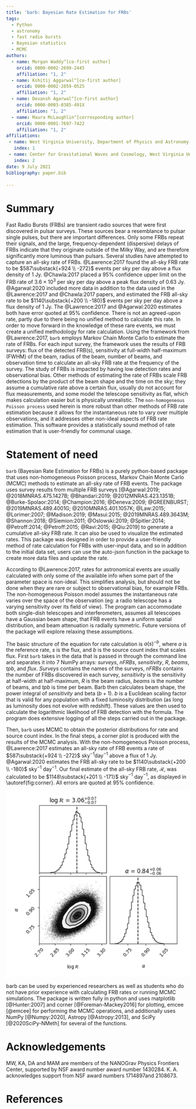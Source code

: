 ```yaml
---
title: 'barb: Bayesian Rate Estimation for FRBs'
tags:
  - Python
  - astronomy
  - fast radio bursts
  - Bayesian statistics
  - MCMC
authors:
  - name: Morgan Waddy^[co-first author]
    orcid: 0000-0002-2699-2445
    affiliation: "1, 2"
  - name: Kshitij Aggarwal^[co-first author]
    orcid: 0000-0002-2059-0525
    affiliation: "1, 2"
  - name: Devansh Agarwal^[co-first author]
    orcid: 0000-0003-0385-491X
    affiliation: "1, 2"
  - name: Maura McLaughlin^[corresponding author]
    orcid: 0000-0001-7697-7422
    affiliation: "1, 2"
affiliations:
 - name: West Virginia University, Department of Physics and Astronomy, P. O. Box 6315, Morgantown 26506, WV, USA
   index: 1
 - name: Center for Gravitational Waves and Cosmology, West Virginia University, Chestnut Ridge Research Building, Morgantown 26506, WV, USA
   index: 2
date: 9 July 2021
bibliography: paper.bib

---
```


# Summary
Fast Radio Bursts (FRBs) are transient radio sources that were first discovered in pulsar surveys. These sources bear a resemblance to pulsar single pulses, but there are important differences. Only some FRBs repeat their signals, and the large, frequency-dependent (dispersive) delays of FRBs indicate that they originate outside of the Milky Way, and are therefore significantly more luminous than pulsars. Several studies have attempted to capture an all-sky rate of FRBs. @Lawrence:2017 found the all-sky FRB rate to be $587\substack{+924 \\ -272}$ events per sky per day above a flux density of 1 Jy. @Chawla:2017 placed a 95% confidence upper limit on the FRB rate of $3.6 \times 10^3$ per sky per day above a peak flux density of 0.63 Jy. @Agarwal:2020 included more data in addition to the data used in the @Lawrence:2017 and @Chawla:2017 papers, and estimated the FRB all-sky rate to be $1140\substack{+200 \\ -180}$  events per sky per day above a flux density of 1 Jy. The @Lawrence:2017 and @Agarwal:2020 estimates both have error quoted at 95% confidence. There is not an agreed-upon rate, partly due to there being no unified method to calculate this rate. In order to move forward in the knowledge of these rare events, we must create a unified methodology for rate calculation. 
Using the framework from @Lawrence:2017, `barb` employs Markov Chain Monte Carlo to estimate the rate of FRBs. For each input survey, the framework uses the results of FRB surveys: flux of the detected FRB(s), sensitivity at full-width half-maximum (FWHM) of the beam, radius of the beam, number of beams, and observation time to calculate an all-sky FRB rate at the frequency of the survey.
The study of FRBs is impacted by having low detection rates and observational bias. Other methods of estimating the rate of FRBs scale FRB detections by the product of the beam shape and the time on the sky; they assume a cumulative rate above a certain flux, usually do not account for flux measurements, and some model the telescope sensitivity as flat, which makes calculation easier but is physically unrealistic. The ``non-homogeneous Poisson process`` used herein is more robust than other methods of FRB rate estimation because it allows for the instantaneous rate to vary over multiple observations, and it addresses other non-ideal aspects of FRB rate estimation. This software provides a statistically sound method of rate estimation that is user-friendly for communal usage.


# Statement of need

`barb` (Bayesian Rate Estimation for FRBs) is a purely python-based package that uses non-homogeneous Poisson process, Markov Chain Monte Carlo (MCMC) methods to estimate an all-sky rate of FRB events. The package uses survey results from multiple FRB surveys [@Agarwal:2019; @2018MNRAS.475.1427B; @Bhandari:2019; @2012MNRAS.423.1351B; @Burke-Spolaor:2014; @Champion:2016; @Deneva:2009; @GREENBURST; @2019MNRAS.489.4001G; @2010MNRAS.401.1057K; @Law:2015; @Lorimer:2007; @Madison:2019; @Masui:2015; @2019MNRAS.489.3643M; @Shannon:2018; @Siemion:2011; @Oslowski:2019; @Spitler:2014; @Petroff:2014; @Petroff:2015; @Ravi:2015; @Qiu:2019] to generate a cumulative all-sky FRB rate. It can also be used to visualize the estimated rates. This package was designed in order to provide a user-friendly method of rate calculation for FRBs with user-input data, and so in addition to the initial data set, users can use the auto-json function in the package to create more data files and update the rate.

According to @Lawrence:2017, rates for astronomical events are usually calculated with only some of the available info when some part of the parameter space is non-ideal. This simplifies analysis, but should not be done when they are rare or subject to observational bias, for example FRBs. The non-homogeneous Poisson model assumes the instantaneous rate varies over the space of the observation (eg: a radio telescope has a varying sensitivity over its field of view). The program can accommodate both single-dish telescopes and interferometers, assumes all telescopes have a Gaussian beam shape, that FRB events have a uniform spatial distribution, and beam attenuation is radially symmetric. Future versions of the package will explore relaxing these assumptions. 

The basic structure of the equation for rate calculation is $a(s)^{-b}$, where $a$ is the reference rate, $s$ is the flux, and $b$ is the source count index that scales flux. First `barb` takes in the data that is passed in through the command line and separates it into 7 NumPy arrays: $surveys$, $nFRBs$, $sensitivity$, $R$, $beams$, $tpb$, and $flux$. $Surveys$ contains the names of the surveys, $nFRBs$ contains the number of FRBs discovered in each survey, $sensitivity$ is the sensitivity at half-width at half-maximum, $R$ is the beam radius, $beams$ is the number of beams, and $tpb$ is time per beam. Barb then calculates beam shape, the power integral of $sensitivity$ and beta ($b+1$). $b$ is a Euclidean scaling factor that is valid for any population with a fixed luminosity distribution (as long as luminosity does not evolve with redshift). These values are then used to calculate the logarithmic likelihood of FRB detection with the formula. The program does extensive logging of all the steps carried out in the package. 

Then, `barb` uses MCMC to obtain the posterior distributions for rate and source count index. In the final steps, a corner plot is produced with the results of the MCMC analysis. With the non-homogeneous Poisson process, @Lawrence:2017 estimates an all-sky rate of FRB events a rate of $587\substack{+924 \\ -272}$ sky$^{-1}$day$^{-1}$ above a flux of 1 Jy. @Agarwal:2020 estimates the FRB all-sky rate to be $1140\substack{+200 \\ -180}$ sky$^{-1}$ day$^{-1}$. Our final estimate of the all-sky FRB rate, $\mathcal{R}$, was calculated to be $1148\substack{+201  \\ -171}$ sky$^{-1}$ day$^{-1}$, as displayed in \autoref{fig:corner}. All errors are quoted at 95% confidence.

![Corner plot displaying the one-dimensional projections of $\log(\mathcal{R})$ and $\alpha$ ($\alpha = ab$), as well as a two-dimensional projection of the samples to show the covariances. The vertical dotted line represents the median, the contours are 1$\sigma$, 2$\sigma$, 3$\sigma$, etc. \label{fig:corner}](rates_mc.JPG)

barb can be used by experienced researchers as well as students who do not have prior experience with calculating FRB rates or running MCMC simulations. The package is written fully in python and uses matplotlib [@Hunter:2007] and corner [@Foreman-Mackey2016] for plotting, emcee [@emcee] for performing the MCMC operations, and additionally uses NumPy [@Numpy:2020], Astropy [@Astropy:2013], and SciPy [@2020SciPy-NMeth] for several of the functions.

# Acknowledgements

MW, KA, DA and MAM are members of the NANOGrav Physics Frontiers Center, supported by NSF award number award number 1430284. K. A. acknowledges support from NSF award numbers 1714897and 2108673.

# References

